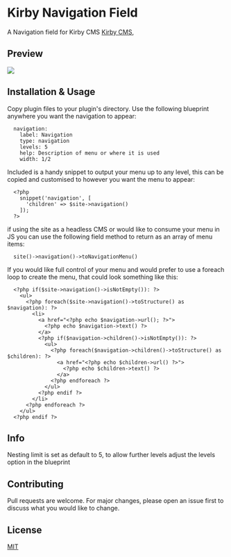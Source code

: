 # Kirby Navigation Field
A Navigation field for Kirby CMS [Kirby CMS](https://getkirby.com),

## Preview
![](https://github.com/chrisbeluga/kirby-navigation/blob/main/navigation-demo-1.gif)

## Installation & Usage
Copy plugin files to your plugin's directory. Use the following blueprint anywhere you want the navigation to appear:

```
  navigation:
    label: Navigation
    type: navigation
    levels: 5
    help: Description of menu or where it is used
    width: 1/2
```

Included is a handy snippet to output your menu up to any level, this can be copied and customised to however you want the menu to appear:

```
  <?php
    snippet('navigation', [
      'children' => $site->navigation()
    ]);
  ?>
```

if using the site as a headless CMS or would like to consume your menu in JS you can use the following field method to return as an array of menu items:

```
  site()->navigation()->toNavigationMenu()
```

If you would like full control of your menu and would prefer to use a foreach loop to create the menu, that could look something like this:

```
  <?php if($site->navigation()->isNotEmpty()): ?>
    <ul>
      <?php foreach($site->navigation()->toStructure() as $navigation): ?>
        <li>
          <a href="<?php echo $navigation->url(); ?>">
            <?php echo $navigation->text() ?>
          </a>
          <?php if($navigation->children()->isNotEmpty()): ?>
            <ul>
              <?php foreach($navigation->children()->toStructure() as $children): ?>
                <a href="<?php echo $children->url() ?>">
                  <?php echo $children->text() ?>
                </a>
              <?php endforeach ?>
            </ul>
          <?php endif ?>
        </li>
      <?php endforeach ?>
    </ul>
  <?php endif ?>
```

## Info
Nesting limit is set as default to 5, to allow further levels adjust the levels option in the blueprint

## Contributing
Pull requests are welcome. For major changes, please open an issue first to discuss what you would like to change.

## License
[MIT](https://choosealicense.com/licenses/mit/)
